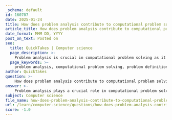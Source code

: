 ```yaml
---
_schema: default
id: 160707
date: 2025-01-24
title: How does problem analysis contribute to computational problem solving?
article_title: How does problem analysis contribute to computational problem solving?
date_format: MMM DD, YYYY
post_on_text: Posted on
seo:
  title: QuickTakes | Computer science
  page_description: >-
    Problem analysis is crucial in computational problem solving as it provides a structured framework for understanding complex issues, guiding algorithm design, enhancing computational thinking, and facilitating effective and efficient solutions.
  page_keywords: >-
    problem analysis, computational problem solving, problem definition, components and constraints, modular approach, patterns and relationships, algorithm design, computational thinking, iterative improvement, efficient solutions
author: QuickTakes
question: >-
    How does problem analysis contribute to computational problem solving?
answer: >-
    Problem analysis plays a crucial role in computational problem solving by providing a structured approach to understanding and addressing complex issues. Here are several key contributions of problem analysis to the computational problem-solving process:\n\n1. **Problem Definition**: The first step in problem analysis involves clearly specifying the problem, including the inputs and acceptable outputs. A well-defined problem is essential for effective analysis and resolution, as it lays the groundwork for the entire problem-solving process.\n\n2. **Understanding Components and Constraints**: Problem analysis involves a thorough examination of the problem's components, constraints, and requirements. This understanding helps in identifying the key factors that influence the problem and guides the development of potential solutions.\n\n3. **Breaking Down the Problem**: By decomposing the problem into smaller, manageable subproblems, problem analysis simplifies the complexity of the overall issue. This modular approach allows for focused attention on each subproblem, making it easier to design solutions and algorithms tailored to each part.\n\n4. **Identifying Patterns and Relationships**: Analyzing the problem can reveal patterns and relationships that may not be immediately apparent. Recognizing these can lead to more efficient algorithms and solutions, as similar problems may share common characteristics.\n\n5. **Facilitating Algorithm Design**: Problem analysis aids in the formulation of algorithms by providing insights into the logical steps required to solve the problem. It helps in determining the most effective methods and techniques to apply, ensuring that the solution is both efficient and effective.\n\n6. **Enhancing Computational Thinking**: Problem analysis is closely linked to computational thinking, which encompasses problem specification, algorithmic expression, and solution implementation. By engaging in problem analysis, individuals develop their computational thinking skills, which are essential for tackling complex problems in computing.\n\n7. **Iterative Improvement**: The process of problem analysis is often iterative, allowing for continuous refinement of the problem understanding and the proposed solutions. This iterative nature helps in adapting to new information or changing requirements, leading to more robust solutions.\n\nIn summary, problem analysis contributes significantly to computational problem solving by providing clarity, structure, and a deeper understanding of the problem at hand. It enables the development of effective algorithms and solutions, ultimately enhancing the overall problem-solving process.
subject: Computer science
file_name: how-does-problem-analysis-contribute-to-computational-problem-solving.md
url: /learn/computer-science/questions/how-does-problem-analysis-contribute-to-computational-problem-solving
score: -1.0
---
```


&nbsp;